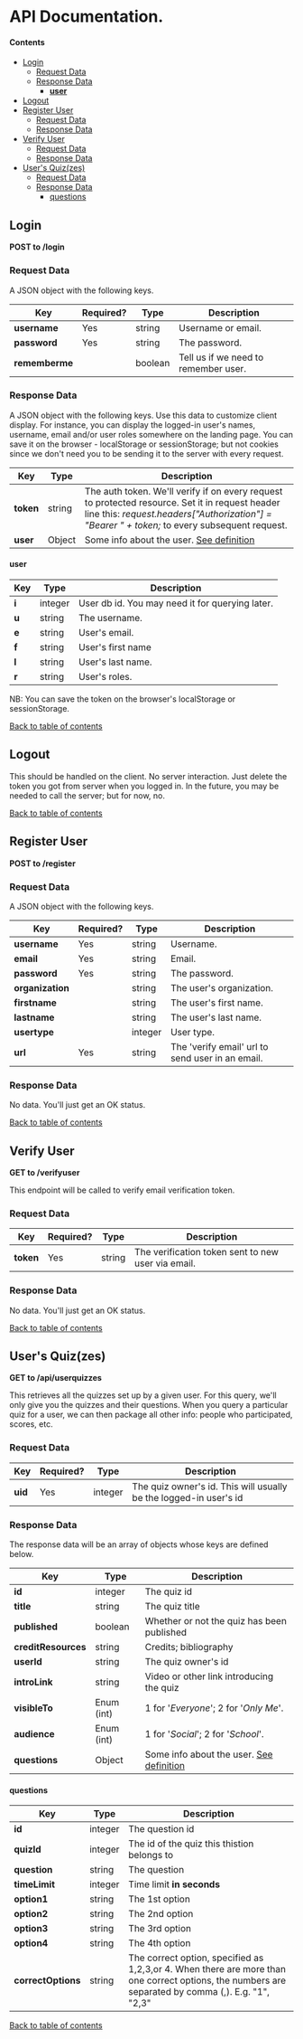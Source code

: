 # API Documentation.

#### Contents

<!-- Table of contents generated generated by http://tableofcontent.eu -->

- [Login](#login)
  - [Request Data](#request-data)
  - [Response Data](#response-data)
    - [**user**](#user)
- [Logout](#logout)
- [Register User](#register-user)
  - [Request Data](#request-data)
  - [Response Data](#response-data)
- [Verify User](#verify-user)
  - [Request Data](#request-data)
  - [Response Data](#response-data)
- [User's Quiz(zes)](#users-quizzes)
  - [Request Data](#request-data)
  - [Response Data](#response-data)
    - [questions](#questions)

## Login

**POST to /login**

### Request Data

A JSON object with the following keys.

| Key            | Required? | Type    | Description                          |
| -------------- | --------- | ------- | ------------------------------------ |
| **username**   | Yes       | string  | Username or email.                   |
| **password**   | Yes       | string  | The password.                        |
| **rememberme** |           | boolean | Tell us if we need to remember user. |

### Response Data

A JSON object with the following keys. Use this data to customize client display. For instance, you can display the logged-in user's names, username, email and/or user roles somewhere on the landing page. You can save it on the browser - localStorage or sessionStorage; but not cookies since we don't need you to be sending it to the server with every request.

| Key       | Type   | Description                                                                                                                                                                                      |
| --------- | ------ | ------------------------------------------------------------------------------------------------------------------------------------------------------------------------------------------------ |
| **token** | string | The auth token. We'll verify if on every request to protected resource. Set it in request header line this: _request.headers["Authorization"] = "Bearer " + token;_ to every subsequent request. |
| **user**  | Object | Some info about the user. [See definition](#user)                                                                                                                                                |

#### **user**

| Key   | Type    | Description                                     |
| ----- | ------- | ----------------------------------------------- |
| **i** | integer | User db id. You may need it for querying later. |
| **u** | string  | The username.                                   |
| **e** | string  | User's email.                                   |
| **f** | string  | User's first name                               |
| **l** | string  | User's last name.                               |
| **r** | string  | User's roles.                                   |

NB: You can save the token on the browser's localStorage or sessionStorage.

[Back to table of contents](#Contents)

## Logout

This should be handled on the client. No server interaction. Just delete the token you got from server when you logged in. In the future, you may be needed to call the server; but for now, no.

[Back to table of contents](#Contents)

## Register User

**POST to /register**

### Request Data

A JSON object with the following keys.

| Key              | Required? | Type    | Description                                      |
| ---------------- | --------- | ------- | ------------------------------------------------ |
| **username**     | Yes       | string  | Username.                                        |
| **email**        | Yes       | string  | Email.                                           |
| **password**     | Yes       | string  | The password.                                    |
| **organization** |           | string  | The user's organization.                         |
| **firstname**    |           | string  | The user's first name.                           |
| **lastname**     |           | string  | The user's last name.                            |
| **usertype**     |           | integer | User type.                                       |
| **url**          | Yes       | string  | The 'verify email' url to send user in an email. |

### Response Data

No data. You'll just get an OK status.

[Back to table of contents](#Contents)

## Verify User

**GET to /verifyuser**

This endpoint will be called to verify email verification token.

### Request Data

| Key       | Required? | Type   | Description                                        |
| --------- | --------- | ------ | -------------------------------------------------- |
| **token** | Yes       | string | The verification token sent to new user via email. |

### Response Data

No data. You'll just get an OK status.

[Back to table of contents](#Contents)

## User's Quiz(zes)

**GET to /api/userquizzes**

This retrieves all the quizzes set up by a given user. For this query, we'll only give you the quizzes and their questions. When you query a particular quiz for a user, we can then package all other info: people who participated, scores, etc.

### Request Data

| Key     | Required? | Type    | Description                                                       |
| ------- | --------- | ------- | ----------------------------------------------------------------- |
| **uid** | Yes       | integer | The quiz owner's id. This will usually be the logged-in user's id |

### Response Data

The response data will be an array of objects whose keys are defined below.

| Key                 | Type       | Description                                            |
| ------------------- | ---------- | ------------------------------------------------------ |
| **id**              | integer    | The quiz id                                            |
| **title**           | string     | The quiz title                                         |
| **published**       | boolean    | Whether or not the quiz has been published             |
| **creditResources** | string     | Credits; bibliography                                  |
| **userId**          | string     | The quiz owner's id                                    |
| **introLink**       | string     | Video or other link introducing the quiz               |
| **visibleTo**       | Enum (int) | 1 for '_Everyone_'; 2 for '_Only Me_'.                 |
| **audience**        | Enum (int) | 1 for '_Social_'; 2 for '_School_'.                    |
| **questions**       | Object     | Some info about the user. [See definition](#questions) |

#### questions

| Key                | Type    | Description                                                                                                                                        |
| ------------------ | ------- | -------------------------------------------------------------------------------------------------------------------------------------------------- |
| **id**             | integer | The question id                                                                                                                                    |
| **quizId**         | integer | The id of the quiz this thistion belongs to                                                                                                        |
| **question**       | string  | The question                                                                                                                                       |
| **timeLimit**      | integer | Time limit **in seconds**                                                                                                                          |
| **option1**        | string  | The 1st option                                                                                                                                     |
| **option2**        | string  | The 2nd option                                                                                                                                     |
| **option3**        | string  | The 3rd option                                                                                                                                     |
| **option4**        | string  | The 4th option                                                                                                                                     |
| **correctOptions** | string  | The correct option, specified as 1,2,3,or 4. When there are more than one correct options, the numbers are separated by comma (,). E.g. "1", "2,3" |

[Back to table of contents](#Contents)
